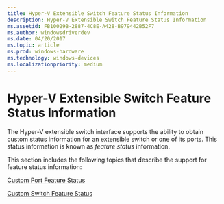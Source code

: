```yaml
---
title: Hyper-V Extensible Switch Feature Status Information
description: Hyper-V Extensible Switch Feature Status Information
ms.assetid: FB10029B-2887-4C8E-A428-B979442B52F7
ms.author: windowsdriverdev
ms.date: 04/20/2017
ms.topic: article
ms.prod: windows-hardware
ms.technology: windows-devices
ms.localizationpriority: medium
---
```


# Hyper-V Extensible Switch Feature Status Information


The Hyper-V extensible switch interface supports the ability to obtain custom status information for an extensible switch or one of its ports. This status information is known as *feature status* information.

This section includes the following topics that describe the support for feature status information:

[Custom Port Feature Status](custom-port-feature-status.md)

[Custom Switch Feature Status](custom-switch-feature-status.md)

 

 





